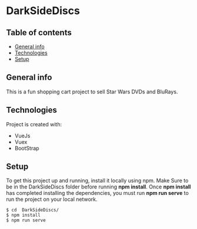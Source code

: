 # DarkSideDiscs

## Table of contents
* [General info](#general-info)
* [Technologies](#technologies)
* [Setup](#setup)

## General info
This is a fun shopping cart project to sell Star Wars DVDs and BluRays. 
	
## Technologies
Project is created with:
* VueJs
* Vuex 
* BootStrap
	
## Setup
To get this project up and running, install it locally using npm.
Make Sure to be in the DarkSideDiscs folder before running **npm install**.
Once **npm install** has completed installing the dependencies, you must run 
**npm run serve** to run the project on your local network.

```
$ cd  DarkSideDiscs/
$ npm install
$ npm run serve
```
